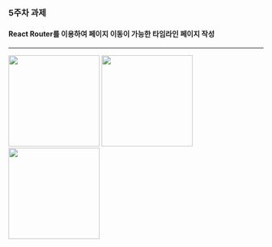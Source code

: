 ### 5주차 과제
#### React Router를 이용하여 페이지 이동이 가능한 타임라인 페이지 작성
---
<div>
    <img src="https://user-images.githubusercontent.com/55418359/103447827-aed5f500-4cd3-11eb-9b1f-832d6b650c13.PNG" width="180">
    <img src="https://user-images.githubusercontent.com/55418359/103447828-af6e8b80-4cd3-11eb-9b7a-98fd56247749.PNG" width="180">
    <img src="https://user-images.githubusercontent.com/55418359/103447825-ae3d5e80-4cd3-11eb-8df6-58172239c04e.PNG" width="180">
</div>
